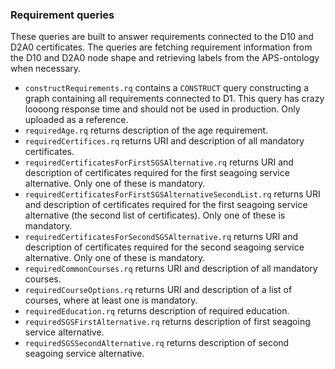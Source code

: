 ### Requirement queries
These queries are built to answer requirements connected to the D10 and D2A0 certificates. The queries are fetching requirement information from the D10 and D2A0 node shape and retrieving labels from the APS-ontology when necessary. 

* `constructRequirements.rq` contains a `CONSTRUCT` query constructing a graph containing all requirements connected to D1. This query has crazy loooong response time and should not be used in production. Only uploaded as a reference.
* `requiredAge.rq` returns description of the age requirement.
* `requiredCertifices.rq` returns URI and description of all mandatory certificates.
* `requiredCertificatesForFirstSGSAlternative.rq` returns URI and description of certificates required for the first seagoing service alternative. Only one of these is mandatory.
* `requiredCertificatesForFirstSGSAlternativeSecondList.rq` returns URI and description of certificates required for the first seagoing service alternative (the second list of certificates). Only one of these is mandatory.
* `requiredCertificatesForSecondSGSAlternative.rq` returns URI and description of certificates required for the second seagoing service alternative. Only one of these is mandatory.
* `requiredCommonCourses.rq` returns URI and description of all mandatory courses.
* `requiredCourseOptions.rq` returns URI and description of a list of courses, where at least one is mandatory.
* `requiredEducation.rq` returns description of required education.
* `requiredSGSFirstAlternative.rq` returns description of first seagoing service alternative.
* `requiredSGSSecondAlternative.rq` returns description of second seagoing service alternative.
